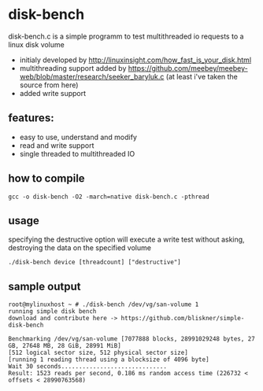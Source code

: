 # disk-bench

disk-bench.c is a simple programm to test multithreaded io requests to a linux disk volume

- initialy developed by http://linuxinsight.com/how_fast_is_your_disk.html
- multithreading support added by https://github.com/meebey/meebey-web/blob/master/research/seeker_baryluk.c (at least i've taken the source from here)
- added write support

## features:
- easy to use, understand and modify
- read and write support
- single threaded to multithreaded IO

## how to compile

```
gcc -o disk-bench -O2 -march=native disk-bench.c -pthread
```

## usage

specifying the destructive option will execute a write test without asking,
destroying the data on the specified volume

```
./disk-bench device [threadcount] ["destructive"]
```

## sample output
```
root@mylinuxhost ~ # ./disk-bench /dev/vg/san-volume 1
running simple disk bench
download and contribute here -> https://github.com/bliskner/simple-disk-bench

Benchmarking /dev/vg/san-volume [7077888 blocks, 28991029248 bytes, 27 GB, 27648 MB, 28 GiB, 28991 MiB]
[512 logical sector size, 512 physical sector size]
[running 1 reading thread using a blocksize of 4096 byte]
Wait 30 seconds..............................
Result: 1523 reads per second, 0.186 ms random access time (226732 < offsets < 28990763568)
```
